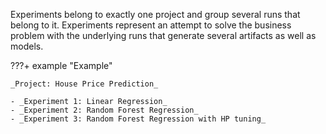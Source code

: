 Experiments belong to exactly one project and group several runs that belong to it. Experiments represent an attempt to solve the business problem with the underlying runs that generate several artifacts as well as models.

???+ example "Example"

    _Project: House Price Prediction_

    - _Experiment 1: Linear Regression_
    - _Experiment 2: Random Forest Regression_
    - _Experiment 3: Random Forest Regression with HP tuning_